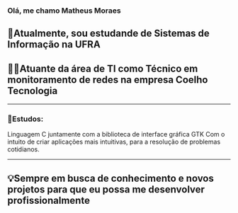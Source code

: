### Olá, me chamo Matheus Moraes
## 📖Atualmente, sou estudande de Sistemas de Informação na UFRA
## 🧑‍💻Atuante da área de TI como Técnico em monitoramento de redes na empresa Coelho Tecnologia

---

### 📖Estudos:

  Linguagem C juntamente com a biblioteca de interface gráfica GTK
Com o intuito de criar aplicações mais intuitivas, para a resolução de 
problemas cotidianos.

---

## 💡Sempre em busca de conhecimento e novos projetos para que eu possa me desenvolver profissionalmente
